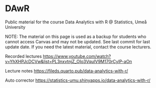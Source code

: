 # DAwR
Public material for the course Data Analytics with R @ Statistics, Umeå University

NOTE: The material on this page is used as a backup for students who cannot access Canvas and may not be updated. See last commit for last update date. If you need the latest material, contact the course lecturers.

Recorded lectures
https://www.youtube.com/watch?v=YhXHPJcDCVw&list=PL3nxvtnjZ_OIo3VquIV9M170rCylP-aOn

Lecture notes
https://fileds.quarto.pub/data-analytics-with-r/

Auto corrector
https://statistics-umu.shinyapps.io/data-analytics-with-r/
